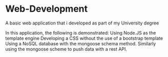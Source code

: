 # Web-Development
A basic web application that i developed as part of my University degree

In this application, the following is demonstrated:
Using Node.JS as the template engine
Developing a CSS without the use of a bootstrap template
Using a NoSQL database with the mongoose schema method.
Similarly using the mongoose scheme to push data with a rest API. 
